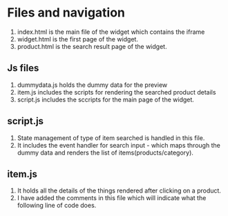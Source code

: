 # Files and navigation

1. index.html is the main file of the widget which contains the iframe
2. widget.html is the first page of the widget.
3. product.html is the search result page of the widget.

## Js files

1. dummydata.js holds the dummy data for the preview
2. item.js includes the scripts for rendering the searched product details
3. script.js includes the sccripts for the main page of the widget.

## script.js

1. State management of type of item searched is handled in this file.
2. It includes the event handler for search input - which maps through the dummy data and renders the list of items(products/category).

## item.js

1. It holds all the details of the things rendered after clicking on a product.
2. I have added the comments in this file which will indicate what the following line of code does.
